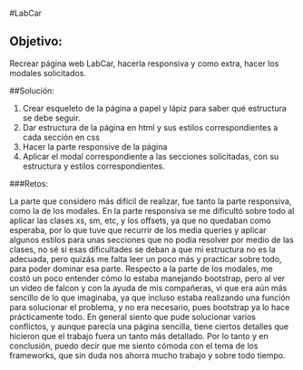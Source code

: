 #LabCar

## Objetivo:

Recrear página web LabCar, hacerla responsiva y como extra, hacer los modales solicitados.

##Solución:

1. Crear esqueleto de la página a papel y lápiz para saber qué estructura se debe seguir.
2. Dar estructura de la página en html y sus estilos correspondientes a cada sección en css
3. Hacer la parte responsive de la página
4. Aplicar el modal correspondiente a las secciones solicitadas, con su estructura y estilos correspondientes.

###Retos:

La parte que considero más difícil de realizar, fue tanto la parte responsiva, como la de los modales. En la parte responsiva se me dificultó sobre todo al aplicar las clases xs, sm, etc, y los offsets, ya que no quedaban como esperaba, por lo que tuve que recurrir de los media queries y aplicar algunos estilos para unas secciones que no podía resolver por medio de las clases, no sé si esas dificultades se deban a que mi estructura no es la adecuada, pero quizás me falta leer un poco más y practicar sobre todo, para poder dominar esa parte. Respecto a la parte de los modales, me costó un poco entender cómo lo estaba manejando bootstrap, pero al ver un video de falcon y con la ayuda de mis compañeras, vi que era aún más sencillo de lo que imaginaba, ya que incluso estaba realizando una función para solucionar el problema, y no era necesario, pues bootstrap ya lo hace prácticamente todo.
En general siento que pude solucionar varios conflictos, y aunque parecía una página sencilla, tiene ciertos detalles que hicieron que el trabajo fuera un tanto más detallado. Por lo tanto y en conclusión, puedo decir que me siento cómoda con el tema de los frameworks, que sin duda nos ahorra mucho trabajo y sobre todo tiempo.